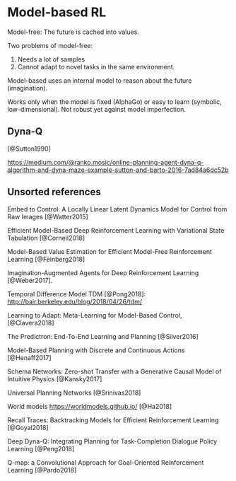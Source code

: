 # Model-based RL

Model-free: The future is cached into values.

Two problems of model-free:

1. Needs a lot of samples
2. Cannot adapt to novel tasks in the same environment.

Model-based uses an internal model to reason about the future (imagination).

Works only when the model is fixed (AlphaGo) or easy to learn (symbolic, low-dimensional). Not robust yet against model imperfection.

## Dyna-Q

[@Sutton1990]

<https://medium.com/@ranko.mosic/online-planning-agent-dyna-q-algorithm-and-dyna-maze-example-sutton-and-barto-2016-7ad84a6dc52b>


## Unsorted references

Embed to Control: A Locally Linear Latent Dynamics Model for Control from Raw Images [@Watter2015]

Efficient Model-Based Deep Reinforcement Learning with Variational State Tabulation [@Corneil2018]

Model-Based Value Estimation for Efficient Model-Free Reinforcement Learning [@Feinberg2018]

Imagination-Augmented Agents for Deep Reinforcement Learning [@Weber2017].

Temporal Difference Model TDM [@Pong2018]: <http://bair.berkeley.edu/blog/2018/04/26/tdm/>

Learning to Adapt: Meta-Learning for Model-Based Control, [@Clavera2018]

The Predictron: End-To-End Learning and Planning [@Silver2016]

Model-Based Planning with Discrete and Continuous Actions [@Henaff2017]

Schema Networks: Zero-shot Transfer with a Generative Causal Model of Intuitive Physics [@Kansky2017]

Universal Planning Networks [@Srinivas2018]

World models <https://worldmodels.github.io/> [@Ha2018]

Recall Traces: Backtracking Models for Efficient Reinforcement Learning [@Goyal2018]

Deep Dyna-Q: Integrating Planning for Task-Completion Dialogue Policy Learning [@Peng2018]

Q-map: a Convolutional Approach for Goal-Oriented Reinforcement Learning [@Pardo2018]
